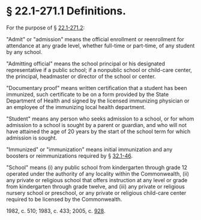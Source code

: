 # § 22.1-271.1 Definitions.

<p>For the purpose of § <a href='http://law.lis.virginia.gov/vacode/22.1-271.2/'>22.1-271.2</a>:</p><p>"Admit" or "admission" means the official enrollment or reenrollment for attendance at any grade level, whether full-time or part-time, of any student by any school.</p><p>"Admitting official" means the school principal or his designated representative if a public school; if a nonpublic school or child-care center, the principal, headmaster or director of the school or center.</p><p>"Documentary proof" means written certification that a student has been immunized, such certificate to be on a form provided by the State Department of Health and signed by the licensed immunizing physician or an employee of the immunizing local health department.</p><p>"Student" means any person who seeks admission to a school, or for whom admission to a school is sought by a parent or guardian, and who will not have attained the age of 20 years by the start of the school term for which admission is sought.</p><p>"Immunized" or "immunization" means initial immunization and any boosters or reimmunizations required by § <a href='http://law.lis.virginia.gov/vacode/32.1-46/'>32.1-46</a>.</p><p>"School" means (i) any public school from kindergarten through grade 12 operated under the authority of any locality within the Commonwealth, (ii) any private or religious school that offers instruction at any level or grade from kindergarten through grade twelve, and (iii) any private or religious nursery school or preschool, or any private or religious child-care center required to be licensed by the Commonwealth.</p><p>1982, c. 510; 1983, c. 433; 2005, c. <a href='http://lis.virginia.gov/cgi-bin/legp604.exe?051+ful+CHAP0928'>928</a>.</p>
